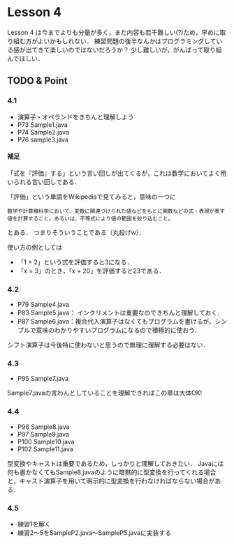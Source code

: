 # Lesson 4
Lesson 4 は今までよりも分量が多く，また内容も若干難しい(?)ため，早めに取り組む方がよいかもしれない．
練習問題の後半なんかはプログラミングしている感が出てきて楽しいのではないだろうか？
少し難しいが，がんばって取り組んでほしい．

## TODO & Point

### 4.1
- 演算子・オペランドをきちんと理解しよう
- P73 Sample1.java
- P74 Sample2.java
- P76 sample3.java

#### 補足
「式を『評価』する」という言い回しが出てくるが，これは数学においてよく用いられる言い回しである．

「評価」という単語をWikipediaで見てみると，意味の一つに
```
数学や計算機科学において、変数に関連づけられた値などをもとに関数などの式・表現が表す値を計算すること。あるいは、不等式により値の範囲を絞り込むこと。
```
とある．
つまりそういうことである（丸投げw）．

使い方の例としては
- 「1 + 2」という式を評価すると3になる．
- 「x = 3」のとき，「x + 20」を評価すると23である．


### 4.2
- P79 Sample4.java
- P83 Sample5.java：
  インクリメントは重要なのできちんと理解しておく．
- P87 Sample6.java：複合代入演算子はなくてもプログラムを書けるが，シンプルで意味のわかりやすいプログラムになるので積極的に使おう．

シフト演算子は今後特に使わないと思うので無理に理解する必要はない．


### 4.3
- P95 Sample7.java

Sample7.javaの言わんとしていることを理解できればこの章は大体OK!


### 4.4
- P96 Sample8.java
- P97 Sample9.java
- P100 Sample10.java
- P102 Sample11.java

型変換やキャストは重要であるため，しっかりと理解しておきたい．
Javaには何も書かなくてもSample8.javaのように暗黙的に型変換を行ってくれる場合と，キャスト演算子を用いて明示的に型変換を行わなければならない場合がある．



### 4.5
- 練習1を解く
- 練習2～5をSampleP2.java～SampleP5.javaに実装する
